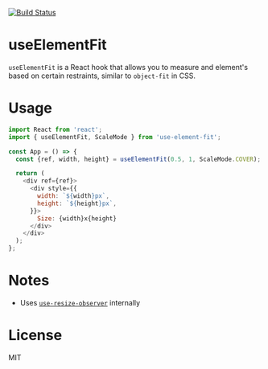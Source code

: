 [![Build Status](https://travis-ci.com/art0rz/use-element-fit.svg?branch=master)](https://travis-ci.com/art0rz/use-element-fit)

# useElementFit

`useElementFit` is a React hook that allows you to measure and element's based on certain restraints, similar to `object-fit` in CSS.

# Usage

```js
import React from 'react';
import { useElementFit, ScaleMode } from 'use-element-fit';

const App = () => {
  const {ref, width, height} = useElementFit(0.5, 1, ScaleMode.COVER); // half the width and the full height of parent element

  return (
    <div ref={ref}>
      <div style={{
        width: `${width}px`,
        height: `${height}px`,
      }}>
        Size: {width}x{height}
      </div>
    </div>
  );
};
```

# Notes
* Uses [`use-resize-observer`](https://github.com/ZeeCoder/use-resize-observer) internally

# License
MIT